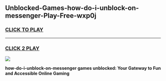 
## Unblocked-Games-how-do-i-unblock-on-messenger-Play-Free-wxp0j
<h3>
<a href="https://premium76.site?title=how-do-i-unblock-on-messenger&ref=23A">CLICK TO PLAY</a></h3>
<hr>

<h3>
<a href="https://premium76.site?title=how-do-i-unblock-on-messenger&ref=23A">CLICK 2 PLAY</a>
  
</h3>

<a href="https://premium76.site?title=how-do-i-unblock-on-messenger&ref=23A"><img src="https://clearcache.store/games.png"></a>


**how-do-i-unblock-on-messenger games unblocked: Your Gateway to Fun and Accessible Online Gaming**
